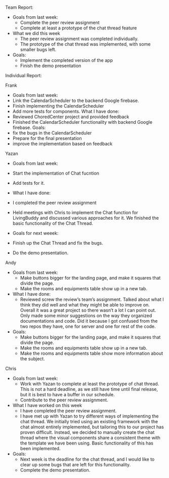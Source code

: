 Team Report: 
 - Goals from last week:
   - Complete the peer review assignment
   - Complete at least a prototype of the chat thread feature
 - What we did this week
   - The peer review assignment was completed individually.
   - The prototype of the chat thread was implemented, with some smaller bugs left.
 - Goals:
   - Implement the completed version of the app
   - Finish the demo presentation


Individual Report:

Frank

- Goals from last week:
 - Link the CalendarScheduler to the backend Google firebase.
 - Finish implementing the CalendarScheduler
 - Add more tests for components.
What I have done:
 - Reviewed ChoredCenter project and provided feedback
 - Finished the CalendarScheduler functionality with backend Google firebase.
Goals:
  - fix the bugs in the CalendarScheduler
  - Prepare for the final presentation
  - improve the implementation based on feedback


Yazan
- Goals from last week:
 - Start the implementation of Chat fucntion
 - Add tests for it.
 
- What I have done:
 - I completed the peer review assignment
 - Held meetings with Chris to implement the Chat function for LivingBuddy and discussed various approaches for it. We finished the basic functionality of the Chat Thread.
 
- Goals for next weeek:
 - Finish up the Chat Thread and fix the bugs.
 - Do the demo presentation.

Andy
- Goals from last week: 
  - Make buttons bigger for the landing page, and make it squares that divide the page.
  - Make the rooms and equipments table show up in a new tab.
- What I have done:
  - Reviewed screw the review’s team’s assignment. Talked about what I think they did well and what they might be able to improve on. Overall it was a great project so there wasn’t a lot I can point out. Only made some minor suggestions on the way they organized documentations and code. Did it because I got confused from the two repos they have, one for server and one for rest of the code.
- Goals:
  - Make buttons bigger for the landing page, and make it squares that divide the page.
  - Make the rooms and equipments table show up in a new tab.
  - Make the rooms and equipments table show more information about the subject.


Chris
 - Goals from last week:
   - Work with Yazan to complete at least the prototype of chat thread. This is not a hard deadline, as we still have time until final release, but it is best to have a buffer in our schedule.
   - Contribute to the peer review assignment.
 - What I have worked on this week
   - I have completed the peer review assignment. 
   - I have met up with Yazan to try different ways of implementing the chat thread. We initially tried using an existing framework with the chat almost entirely implemented, but tailoring this to our project has proven difficult. Instead, we decided to manually create the chat thread where the visual components share a consistent theme with the template we have been using. Basic functionality of this has been implemented.
 - Goals:
   - Next week is the deadline for the chat thread, and I would like to clear up some bugs that are left for this functionality.
   - Complete the demo presentation.
